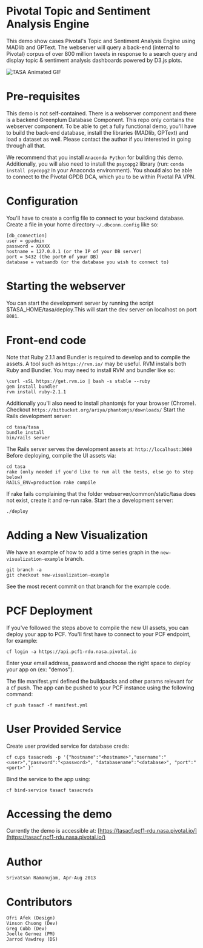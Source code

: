 
Pivotal Topic and Sentiment Analysis Engine
============================================

This demo show cases Pivotal's Topic and Sentiment Analysis Engine using MADlib and GPText. The webserver will query a back-end (internal to Pivotal) corpus of over 800 million tweets in response to a search query and display topic & sentiment analysis dashboards powered by D3.js plots.

![TASA Animated GIF](https://github.com/pivotalsoftware/tasa/raw/gh-pages/images/tasacf_animated_highres.gif)

Pre-requisites
===============

This demo is not self-contained. There is a webserver component and there is a backend Greenplum Database Component.
This repo only contains the webserver component. To be able to get a fully functional demo, you'll have to build the back-end database, install the libraries (MADlib, GPText) and load a dataset as well. Please contact the author if you interested in going through all that.

We recommend that you install `Anaconda Python` for building this demo. Additionally, you will also need to install the `psycopg2` library (run: `conda install psycopg2` in your Anaconda environment). You should also be able to connect to the Pivotal GPDB DCA, which you to be within Pivotal PA VPN.

Configuration
==============

You'll have to create a config file to connect to your backend database. Create a file in your home directory `~/.dbconn.config` like so:
            
    [db_connection]
    user = gpadmin
    password = XXXXX
    hostname = 127.0.0.1 (or the IP of your DB server)
    port = 5432 (the port# of your DB)
    database = vatsandb (or the database you wish to connect to)

Starting the webserver
=======================

You can start the development server by running the script $TASA_HOME/tasa/deploy.This will start the dev server on localhost on port `8081`.

Front-end code
===============

Note that Ruby 2.1.1 and Bundler is required to develop and to compile the assets. A tool such as
`https://rvm.io/` may be useful. RVM installs both Ruby and Bundler. You may need to install RVM and bundler like so:

    \curl -sSL https://get.rvm.io | bash -s stable --ruby
    gem install bundler
    rvm install ruby-2.1.1

Additionally you'll also need to install phantomjs for your browser (Chrome). Checkout `https://bitbucket.org/ariya/phantomjs/downloads/`
Start the Rails development server:

    cd tasa/tasa
    bundle install
    bin/rails server

The Rails server serves the development assets at: `http://localhost:3000`
Before deploying, compile the UI assets via:

    cd tasa
    rake (only needed if you'd like to run all the tests, else go to step below)
    RAILS_ENV=production rake compile

If rake fails complaining that the folder webserver/common/static/tasa does not exist, create it and re-run rake.
Start the a development server:

    ./deploy

Adding a New Visualization
==========================

We have an example of how to add a time series graph in the `new-visualization-example` branch.

    git branch -a
    git checkout new-visualization-example

See the most recent commit on that branch for the example code.

PCF Deployment
===============

If you've followed the steps above to compile the new UI assets, you can deploy your app to PCF.
You'll first have to connect to your PCF endpoint, for example:

    cf login -a https://api.pcf1-rdu.nasa.pivotal.io

Enter your email address, password and choose the right space to deploy your app on (ex: "demos").

The file manifest.yml defined the buildpacks and other params relevant for a cf push.
The app can be pushed to your PCF instance using the following command:

    cf push tasacf -f manifest.yml

User Provided Service
======================

Create user provided service for database creds:

    cf cups tasacreds -p '{"hostname":"<hostname>","username":"<user>","password":"<password>", "databasename":"<database>", "port":"<port>" }'

Bind the service to the app using:

    cf bind-service tasacf tasacreds

Accessing the demo
===================

Currently the demo is accessible at: [https://tasacf.pcf1-rdu.nasa.pivotal.io/](https://tasacf.pcf1-rdu.nasa.pivotal.io/)

Author
=======

    Srivatsan Ramanujam, Apr-Aug 2013

Contributors
=============

    Ofri Afek (Design)
    Vinson Chuong (Dev)
    Greg Cobb (Dev) 
    Joelle Gernez (PM)
    Jarrod Vawdrey (DS)
